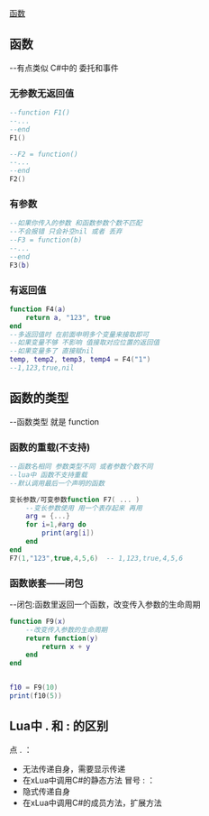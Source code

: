 [函数](file:///D:/Unity%20Lua/Lua%E8%AF%AD%E6%B3%95/Lua%E8%AF%AD%E6%B3%95/Lesson7_Function.lua)

## 函数
--有点类似 C#中的 委托和事件

### 无参数无返回值
```lua
--function F1()
--...
--end
F1()

--F2 = function()
--...
--end
F2()
```

### 有参数
```lua
--如果你传入的参数 和函数参数个数不匹配
--不会报错 只会补空nil 或者 丢弃
--F3 = function(b)
--...
--end
F3(b)
```

### 有返回值
```lua
function F4(a)
	return a, "123", true
end
--多返回值时 在前面申明多个变量来接取即可
--如果变量不够 不影响 值接取对应位置的返回值
--如果变量多了 直接赋nil
temp, temp2, temp3, temp4 = F4("1")
--1,123,true,nil
```

## 函数的类型
--函数类型 就是 function

### 函数的重载(不支持)
```lua
--函数名相同 参数类型不同 或者参数个数不同
--lua中 函数不支持重载 
--默认调用最后一个声明的函数

变长参数/可变参数function F7( ... )
	--变长参数使用 用一个表存起来 再用
	arg = {...}
	for i=1,#arg do
		print(arg[i])
	end
end
F7(1,"123",true,4,5,6)  -- 1,123,true,4,5,6
```

### 函数嵌套——闭包
--闭包:函数里返回一个函数，改变传入参数的生命周期
```lua
function F9(x)
	--改变传入参数的生命周期
	return function(y)
		return x + y
	end
end


f10 = F9(10)
print(f10(5))
```

## Lua中 . 和 : 的区别
点 . ：
- 无法传递自身，需要显示传递
- 在xLua中调用C#的静态方法
冒号  : ：
- 隐式传递自身
- 在xLua中调用C#的成员方法，扩展方法
